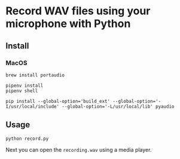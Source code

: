 # Record WAV files using your microphone with Python

## Install

### MacOS

```
brew install portaudio

pipenv install
pipenv shell

pip install --global-option='build_ext' --global-option='-I/usr/local/include' --global-option='-L/usr/local/lib' pyaudio
```

## Usage

```
python record.py
```

Next you can open the `recording.wav` using a media player.

